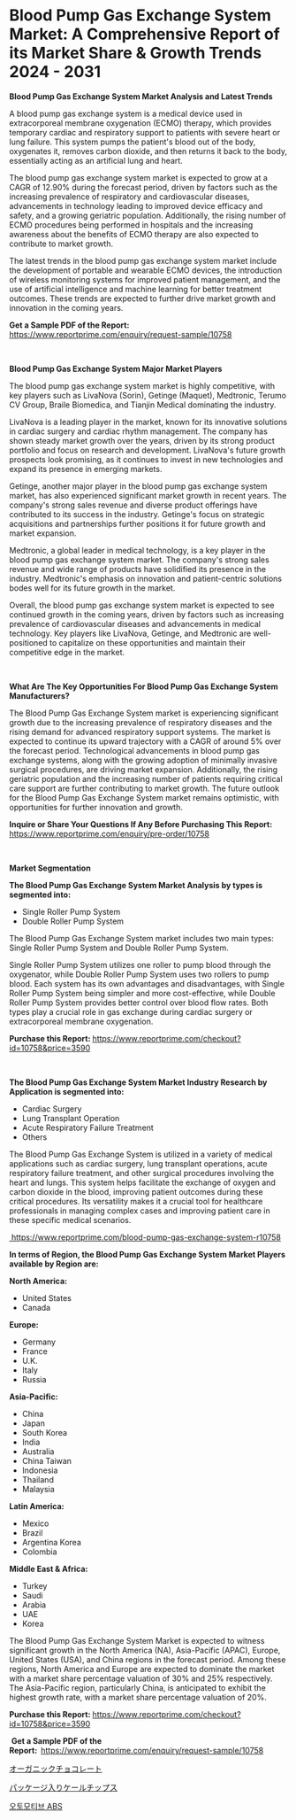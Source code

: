<p><h1>Blood Pump Gas Exchange System Market: A Comprehensive Report of its Market Share & Growth Trends 2024 - 2031</h1></p><p><strong>Blood Pump Gas Exchange System Market Analysis and Latest Trends</strong></p>
<p><p>A blood pump gas exchange system is a medical device used in extracorporeal membrane oxygenation (ECMO) therapy, which provides temporary cardiac and respiratory support to patients with severe heart or lung failure. This system pumps the patient's blood out of the body, oxygenates it, removes carbon dioxide, and then returns it back to the body, essentially acting as an artificial lung and heart.</p><p>The blood pump gas exchange system market is expected to grow at a CAGR of 12.90% during the forecast period, driven by factors such as the increasing prevalence of respiratory and cardiovascular diseases, advancements in technology leading to improved device efficacy and safety, and a growing geriatric population. Additionally, the rising number of ECMO procedures being performed in hospitals and the increasing awareness about the benefits of ECMO therapy are also expected to contribute to market growth.</p><p>The latest trends in the blood pump gas exchange system market include the development of portable and wearable ECMO devices, the introduction of wireless monitoring systems for improved patient management, and the use of artificial intelligence and machine learning for better treatment outcomes. These trends are expected to further drive market growth and innovation in the coming years.</p></p>
<p><strong>Get a Sample PDF of the Report:&nbsp;</strong> <a href="https://www.reportprime.com/enquiry/request-sample/10758">https://www.reportprime.com/enquiry/request-sample/10758</a></p>
<p>&nbsp;</p>
<p><strong>Blood Pump Gas Exchange System Major Market Players</strong></p>
<p><p>The blood pump gas exchange system market is highly competitive, with key players such as LivaNova (Sorin), Getinge (Maquet), Medtronic, Terumo CV Group, Braile Biomedica, and Tianjin Medical dominating the industry. </p><p>LivaNova is a leading player in the market, known for its innovative solutions in cardiac surgery and cardiac rhythm management. The company has shown steady market growth over the years, driven by its strong product portfolio and focus on research and development. LivaNova's future growth prospects look promising, as it continues to invest in new technologies and expand its presence in emerging markets.</p><p>Getinge, another major player in the blood pump gas exchange system market, has also experienced significant market growth in recent years. The company's strong sales revenue and diverse product offerings have contributed to its success in the industry. Getinge's focus on strategic acquisitions and partnerships further positions it for future growth and market expansion.</p><p>Medtronic, a global leader in medical technology, is a key player in the blood pump gas exchange system market. The company's strong sales revenue and wide range of products have solidified its presence in the industry. Medtronic's emphasis on innovation and patient-centric solutions bodes well for its future growth in the market.</p><p>Overall, the blood pump gas exchange system market is expected to see continued growth in the coming years, driven by factors such as increasing prevalence of cardiovascular diseases and advancements in medical technology. Key players like LivaNova, Getinge, and Medtronic are well-positioned to capitalize on these opportunities and maintain their competitive edge in the market.</p></p>
<p>&nbsp;</p>
<p><strong>What Are The Key Opportunities For Blood Pump Gas Exchange System Manufacturers?</strong></p>
<p><p>The Blood Pump Gas Exchange System market is experiencing significant growth due to the increasing prevalence of respiratory diseases and the rising demand for advanced respiratory support systems. The market is expected to continue its upward trajectory with a CAGR of around 5% over the forecast period. Technological advancements in blood pump gas exchange systems, along with the growing adoption of minimally invasive surgical procedures, are driving market expansion. Additionally, the rising geriatric population and the increasing number of patients requiring critical care support are further contributing to market growth. The future outlook for the Blood Pump Gas Exchange System market remains optimistic, with opportunities for further innovation and growth.</p></p>
<p><strong>Inquire or Share Your Questions If Any Before Purchasing This Report:</strong> <a href="https://www.reportprime.com/enquiry/pre-order/10758">https://www.reportprime.com/enquiry/pre-order/10758</a></p>
<p>&nbsp;</p>
<p><strong>Market Segmentation</strong></p>
<p><strong>The Blood Pump Gas Exchange System Market Analysis by types is segmented into:</strong></p>
<p><ul><li>Single Roller Pump System</li><li>Double Roller Pump System</li></ul></p>
<p><p>The Blood Pump Gas Exchange System market includes two main types: Single Roller Pump System and Double Roller Pump System. </p><p>Single Roller Pump System utilizes one roller to pump blood through the oxygenator, while Double Roller Pump System uses two rollers to pump blood. Each system has its own advantages and disadvantages, with Single Roller Pump System being simpler and more cost-effective, while Double Roller Pump System provides better control over blood flow rates. Both types play a crucial role in gas exchange during cardiac surgery or extracorporeal membrane oxygenation.</p></p>
<p><strong>Purchase this Report:&nbsp;</strong><a href="https://www.reportprime.com/checkout?id=10758&price=3590">https://www.reportprime.com/checkout?id=10758&price=3590</a></p>
<p>&nbsp;</p>
<p><strong>The Blood Pump Gas Exchange System Market Industry Research by Application is segmented into:</strong></p>
<p><ul><li>Cardiac Surgery</li><li>Lung Transplant Operation</li><li>Acute Respiratory Failure Treatment</li><li>Others</li></ul></p>
<p><p>The Blood Pump Gas Exchange System is utilized in a variety of medical applications such as cardiac surgery, lung transplant operations, acute respiratory failure treatment, and other surgical procedures involving the heart and lungs. This system helps facilitate the exchange of oxygen and carbon dioxide in the blood, improving patient outcomes during these critical procedures. Its versatility makes it a crucial tool for healthcare professionals in managing complex cases and improving patient care in these specific medical scenarios.</p></p>
<p><a href="https://www.reportprime.com/blood-pump-gas-exchange-system-r10758">&nbsp;https://www.reportprime.com/blood-pump-gas-exchange-system-r10758</a></p>
<p><strong>In terms of Region, the Blood Pump Gas Exchange System Market Players available by Region are:</strong></p>
<p>
    <p> <strong> North America: </strong>
        <ul>
            <li>United States</li>
            <li>Canada</li>
        </ul>
        </p> 
    <p> <strong> Europe: </strong>
        <ul>
            <li>Germany</li>
            <li>France</li>
            <li>U.K.</li>
            <li>Italy</li>
            <li>Russia</li>
        </ul>
        </p> 
    <p> <strong> Asia-Pacific: </strong>
        <ul>
            <li>China</li>
            <li>Japan</li>
            <li>South Korea</li>
            <li>India</li>
            <li>Australia</li>
            <li>China Taiwan</li>
            <li>Indonesia</li>
            <li>Thailand</li>
            <li>Malaysia</li>
        </ul>
        </p> 
    <p> <strong> Latin America: </strong>
        <ul>
            <li>Mexico</li>
            <li>Brazil</li>
            <li>Argentina Korea</li>
            <li>Colombia</li>
        </ul>
        </p> 
    <p> <strong> Middle East & Africa: </strong>
        <ul>
            <li>Turkey</li>
            <li>Saudi</li>
            <li>Arabia</li>
            <li>UAE</li>
            <li>Korea</li>
        </ul>
    </p>
    </p>
<p><p>The Blood Pump Gas Exchange System Market is expected to witness significant growth in the North America (NA), Asia-Pacific (APAC), Europe, United States (USA), and China regions in the forecast period. Among these regions, North America and Europe are expected to dominate the market with a market share percentage valuation of 30% and 25% respectively. The Asia-Pacific region, particularly China, is anticipated to exhibit the highest growth rate, with a market share percentage valuation of 20%.</p></p>
<p><strong>Purchase this Report: </strong><a href="https://www.reportprime.com/checkout?id=10758&price=3590">https://www.reportprime.com/checkout?id=10758&price=3590</a></p>
<p>&nbsp;<strong>Get a Sample PDF of the Report:&nbsp;&nbsp;</strong><a href="https://www.reportprime.com/enquiry/request-sample/10758">https://www.reportprime.com/enquiry/request-sample/10758</a></p>
<p><strong></strong></p>
<p><p><a href="https://github.com/CarlieShields/Market-Research-Report-List-1/blob/main/669894479809.md">オーガニックチョコレート</a></p><p><a href="https://github.com/HershelKris/Market-Research-Report-List-1/blob/main/979169679810.md">パッケージ入りケールチップス</a></p><p><a href="https://github.com/apple8975768/Market-Research-Report-List-1/blob/main/419728374583.md">오토모티브 ABS</a></p></p>